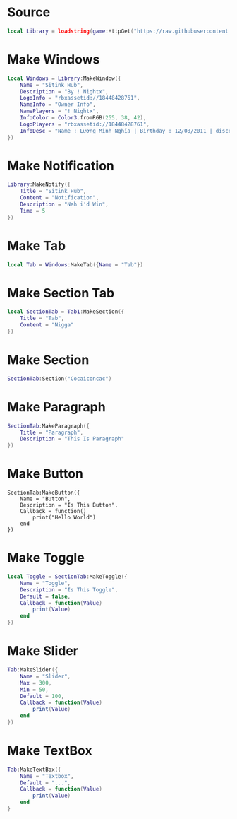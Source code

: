 # Source
```lua
local Library = loadstring(game:HttpGet("https://raw.githubusercontent.com/MinhNghia2k11/Ui-Library/main/Source"))()
```

# Make Windows
```lua
local Windows = Library:MakeWindow({
	Name = "Sitink Hub", 
	Description = "By ! Nightx", 
	LogoInfo = "rbxassetid://18448428761",
	NameInfo = "Owner Info",
    NamePlayers = "! Nightx",
    InfoColor = Color3.fromRGB(255, 38, 42),
    LogoPlayers = "rbxassetid://18448428761",
	InfoDesc = "Name : Lương Minh Nghĩa | Birthday : 12/08/2011 | discord.gg/JURvkuHr28"
})
```

# Make Notification
```lua
Library:MakeNotify({
    Title = "Sitink Hub",
    Content = "Notification",
    Description = "Nah i'd Win",
    Time = 5 
})
```

# Make Tab
```lua
local Tab = Windows:MakeTab({Name = "Tab"})
```

# Make Section Tab
```lua
local SectionTab = Tab1:MakeSection({
    Title = "Tab",
    Content = "Nigga"
})
```

# Make Section
```lua
SectionTab:Section("Cocaiconcac")
```

# Make Paragraph
```lua
SectionTab:MakeParagraph({
    Title = "Paragraph",
    Description = "This Is Paragraph"
})
```

# Make Button
```
SectionTab:MakeButton({
    Name = "Button",
    Description = "Is This Button",
    Callback = function()
        print("Hello World")
    end
})
```

# Make Toggle
```lua
local Toggle = SectionTab:MakeToggle({
    Name = "Toggle",
    Description = "Is This Toggle",
    Default = false,
    Callback = function(Value)
        print(Value)
    end
})
```

# Make Slider
```lua
Tab:MakeSlider({
    Name = "Slider",
    Max = 300,
    Min = 50,
    Default = 100,
    Callback = function(Value)
        print(Value)
    end
})
```

# Make TextBox
```lua
Tab:MakeTextBox({
    Name = "Textbox",
    Default = "...",
    Callback = function(Value)
        print(Value)
    end
}
```

